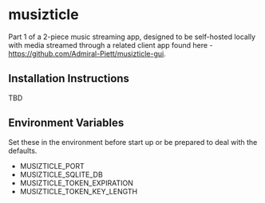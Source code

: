 # musizticle
Part 1 of a 2-piece music streaming app, designed to be self-hosted locally with media streamed through a related client app 
found here - https://github.com/Admiral-Piett/musizticle-gui.

## Installation Instructions
TBD

## Environment Variables
Set these in the environment before start up or be prepared to deal with the defaults.
- MUSIZTICLE_PORT
- MUSIZTICLE_SQLITE_DB
- MUSIZTICLE_TOKEN_EXPIRATION
- MUSIZTICLE_TOKEN_KEY_LENGTH
